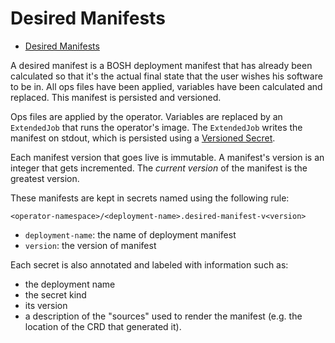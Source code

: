 # Desired Manifests

- [Desired Manifests](#desired-manifests)

A desired manifest is a BOSH deployment manifest that has already been calculated so that it's the actual final state that the user wishes his software to be in. All ops files have been applied, variables have been calculated and replaced. This manifest is persisted and versioned.

Ops files are applied by the operator.
Variables are replaced by an `ExtendedJob` that runs the operator's image. The `ExtendedJob` writes the manifest on stdout, which is persisted using a [Versioned Secret](controllers/extendedjob.md#versioned-secrets).

Each manifest version that goes live is immutable.
A manifest's version is an integer that gets incremented.
The _current version_ of the manifest is the greatest version.

These manifests are kept in secrets named using the following rule:

```plain
<operator-namespace>/<deployment-name>.desired-manifest-v<version>
```

- `deployment-name`: the name of deployment manifest
- `version`: the version of manifest

Each secret is also annotated and labeled with information such as:

- the deployment name
- the secret kind
- its version
- a description of the "sources" used to render the manifest (e.g. the location of the CRD that generated it).
